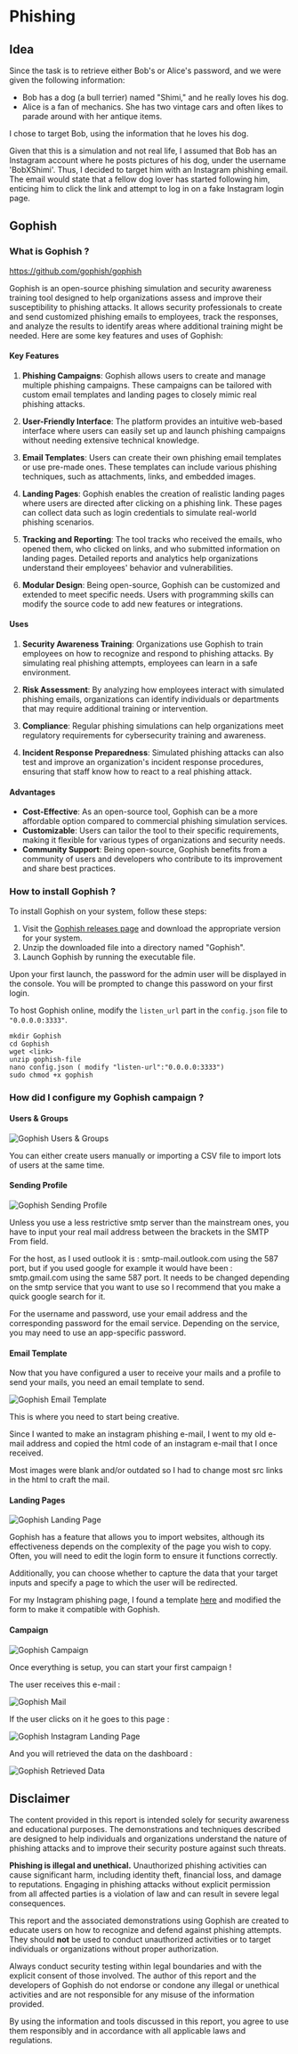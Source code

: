 # Phishing

## Idea

Since the task is to retrieve either Bob's or Alice's password, and we were given the following information:

- Bob has a dog (a bull terrier) named "Shimi," and he really loves his dog.
- Alice is a fan of mechanics. She has two vintage cars and often likes to parade around with her antique items.

I chose to target Bob, using the information that he loves his dog.

Given that this is a simulation and not real life, I assumed that Bob has an Instagram account where he posts pictures of his dog, under the username 'BobXShimi'. Thus, I decided to target him with an Instagram phishing email. The email would state that a fellow dog lover has started following him, enticing him to click the link and attempt to log in on a fake Instagram login page.

## Gophish 

### What is Gophish ?

https://github.com/gophish/gophish

Gophish is an open-source phishing simulation and security awareness training tool designed to help organizations assess and improve their susceptibility to phishing attacks. It allows security professionals to create and send customized phishing emails to employees, track the responses, and analyze the results to identify areas where additional training might be needed. Here are some key features and uses of Gophish:

#### Key Features

1. **Phishing Campaigns**: Gophish allows users to create and manage multiple phishing campaigns. These campaigns can be tailored with custom email templates and landing pages to closely mimic real phishing attacks.
    
2. **User-Friendly Interface**: The platform provides an intuitive web-based interface where users can easily set up and launch phishing campaigns without needing extensive technical knowledge.
    
3. **Email Templates**: Users can create their own phishing email templates or use pre-made ones. These templates can include various phishing techniques, such as attachments, links, and embedded images.
    
4. **Landing Pages**: Gophish enables the creation of realistic landing pages where users are directed after clicking on a phishing link. These pages can collect data such as login credentials to simulate real-world phishing scenarios.
    
5. **Tracking and Reporting**: The tool tracks who received the emails, who opened them, who clicked on links, and who submitted information on landing pages. Detailed reports and analytics help organizations understand their employees' behavior and vulnerabilities.
    
6. **Modular Design**: Being open-source, Gophish can be customized and extended to meet specific needs. Users with programming skills can modify the source code to add new features or integrations.
    

#### Uses

1. **Security Awareness Training**: Organizations use Gophish to train employees on how to recognize and respond to phishing attacks. By simulating real phishing attempts, employees can learn in a safe environment.
    
2. **Risk Assessment**: By analyzing how employees interact with simulated phishing emails, organizations can identify individuals or departments that may require additional training or intervention.
    
3. **Compliance**: Regular phishing simulations can help organizations meet regulatory requirements for cybersecurity training and awareness.
    
4. **Incident Response Preparedness**: Simulated phishing attacks can also test and improve an organization's incident response procedures, ensuring that staff know how to react to a real phishing attack.
    

#### Advantages

- **Cost-Effective**: As an open-source tool, Gophish can be a more affordable option compared to commercial phishing simulation services.
- **Customizable**: Users can tailor the tool to their specific requirements, making it flexible for various types of organizations and security needs.
- **Community Support**: Being open-source, Gophish benefits from a community of users and developers who contribute to its improvement and share best practices.

### How to install Gophish ? 

To install Gophish on your system, follow these steps:

1. Visit the [Gophish releases page](https://github.com/gophish/gophish/releases/) and download the appropriate version for your system.
2. Unzip the downloaded file into a directory named "Gophish".
3. Launch Gophish by running the executable file.

Upon your first launch, the password for the admin user will be displayed in the console. You will be prompted to change this password on your first login.

To host Gophish online, modify the `listen_url` part in the `config.json` file to `"0.0.0.0:3333"`.

```
mkdir Gophish
cd Gophish
wget <link>
unzip gophish-file
nano config.json ( modify "listen-url":"0.0.0.0:3333")
sudo chmod +x gophish

```


### How did I configure my Gophish campaign ? 

#### Users & Groups

![Gophish Users & Groups](/assets/gophish-users.png)

You can either create users manually or importing a CSV file to import lots of users at the same time.

#### Sending Profile

![Gophish Sending Profile](/assets/gophish-sender.png)

Unless you use a less restrictive smtp server than the mainstream ones, you have to input your real mail address between the brackets in the SMTP From field. 

For the host, as I used outlook it is : smtp-mail.outlook.com using the 587 port, but if you used google for example it would have been : smtp.gmail.com using the same 587 port. It needs to be changed depending on the smtp service that you want to use so I recommend that you make a quick google search for it.

For the username and password, use your email address and the corresponding password for the email service. Depending on the service, you may need to use an app-specific password.

#### Email Template

Now that you have configured a user to receive your mails and a profile to send your mails, you need an email template to send. 

![Gophish Email Template](/assets/gophish-mail.png)

This is where you need to start being creative. 

Since I wanted to make an instagram phishing e-mail, I went to my old e-mail address and copied the html code of an instagram e-mail that I once received.

Most images were blank and/or outdated so I had to change most src links in the html to craft the mail. 

#### Landing Pages

![Gophish Landing Page](/assets/gophish-landing.png)

Gophish has a feature that allows you to import websites, although its effectiveness depends on the complexity of the page you wish to copy. Often, you will need to edit the login form to ensure it functions correctly.

Additionally, you can choose whether to capture the data that your target inputs and specify a page to which the user will be redirected.

For my Instagram phishing page, I found a template [here](https://github.com/rat-c/gophish-templates/blob/main/landing/instagram.html) and modified the form to make it compatible with Gophish.

#### Campaign

![Gophish Campaign](/assets/gophish-campaign.png)

Once everything is setup, you can start your first campaign !

The user receives this e-mail : 

![Gophish Mail](/assets/gophish-mail-received.png)

If the user clicks on it he goes to this page : 

![Gophish Instagram Landing Page](/assets/gophish-insta.png)

And you will retrieved the data on the dashboard :

![Gophish Retrieved Data](/assets/gophish-dashboard.png)

## Disclaimer

The content provided in this report is intended solely for security awareness and educational purposes. The demonstrations and techniques described are designed to help individuals and organizations understand the nature of phishing attacks and to improve their security posture against such threats.

**Phishing is illegal and unethical.** Unauthorized phishing activities can cause significant harm, including identity theft, financial loss, and damage to reputations. Engaging in phishing attacks without explicit permission from all affected parties is a violation of law and can result in severe legal consequences.

This report and the associated demonstrations using Gophish are created to educate users on how to recognize and defend against phishing attempts. They should **not** be used to conduct unauthorized activities or to target individuals or organizations without proper authorization.

Always conduct security testing within legal boundaries and with the explicit consent of those involved. The author of this report and the developers of Gophish do not endorse or condone any illegal or unethical activities and are not responsible for any misuse of the information provided.

By using the information and tools discussed in this report, you agree to use them responsibly and in accordance with all applicable laws and regulations.
